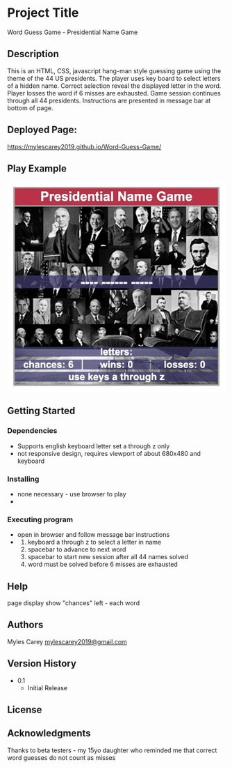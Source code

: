 # Project Title

Word Guess Game - Presidential Name Game

## Description

This is an HTML, CSS, javascript hang-man style guessing game using the theme of the 44 US presidents.
The player uses key board to select letters of a hidden name. Correct selection reveal the displayed letter
in the word.  Player losses the word if 6 misses are exhausted.  Game session continues through all 44 presidents.
Instructions are presented in message bar at bottom of page.

## Deployed Page:
https://mylescarey2019.github.io/Word-Guess-Game/

## Play Example
![Presidential Name Game](assets/images/play-example.gif)

## Getting Started

### Dependencies

* Supports english keyboard letter set a through z only
* not responsive design, requires viewport of about 680x480 and keyboard

### Installing

* none necessary - use browser to play
* 
### Executing program

* open in browser and follow message bar instructions
*   1. keyboard a through z to select a letter in name
    2. spacebar to advance to next word 
    3. spacebar to start new session after all 44 names solved
    4. word must be solved before 6 misses are exhausted
    

## Help

page display show "chances" left - each word 

## Authors

Myles Carey 
mylescarey2019@gmail.com 

## Version History
 
* 0.1
    * Initial Release

## License


## Acknowledgments

Thanks to beta testers - my 15yo daughter who reminded me
that correct word guesses do not count as misses
